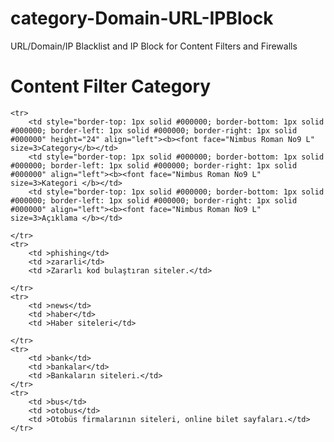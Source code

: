 # category-Domain-URL-IPBlock
URL/Domain/IP Blacklist and IP Block for Content Filters and Firewalls

# Content Filter Category
<table cellspacing="0" border="0">
	<colgroup width="132"></colgroup>
	<colgroup width="136"></colgroup>
	<colgroup width="716"></colgroup>
	
	<tr>
		<td style="border-top: 1px solid #000000; border-bottom: 1px solid #000000; border-left: 1px solid #000000; border-right: 1px solid #000000" height="24" align="left"><b><font face="Nimbus Roman No9 L" size=3>Category</b></td>
		<td style="border-top: 1px solid #000000; border-bottom: 1px solid #000000; border-left: 1px solid #000000; border-right: 1px solid #000000" align="left"><b><font face="Nimbus Roman No9 L" size=3>Kategori </b></td>
		<td style="border-top: 1px solid #000000; border-bottom: 1px solid #000000; border-left: 1px solid #000000; border-right: 1px solid #000000" align="left"><b><font face="Nimbus Roman No9 L" size=3>Açıklama </b></td>
		
	</tr>
	<tr>
		<td >phishing</td>
		<td >zararli</td>
		<td >Zararlı kod bulaştıran siteler.</td>
		
	</tr>
	<tr>
		<td >news</td>
		<td >haber</td>
		<td >Haber siteleri</td>
		
	</tr>
	<tr>
		<td >bank</td>
		<td >bankalar</td>
		<td >Bankaların siteleri.</td>
	</tr>
	<tr>
		<td >bus</td>
		<td >otobus</td>
		<td >Otobüs firmalarının siteleri, online bilet sayfaları.</td>
	</tr>
	
</table>
